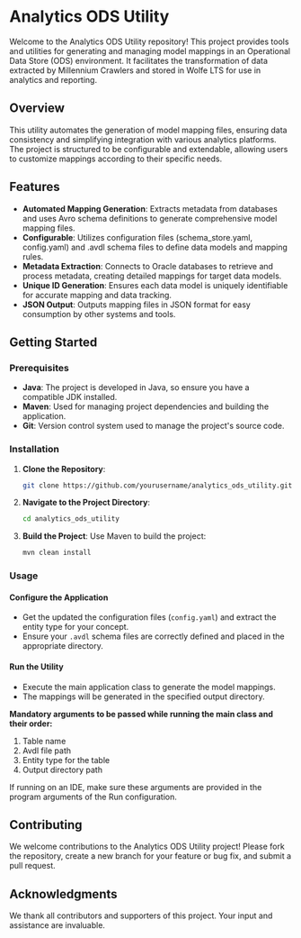# Analytics ODS Utility
Welcome to the Analytics ODS Utility repository! This project provides tools and utilities for generating and managing model mappings in an Operational Data Store (ODS) environment. It facilitates the transformation of data extracted by Millennium Crawlers and stored in Wolfe LTS for use in analytics and reporting.

## Overview
This utility automates the generation of model mapping files, ensuring data consistency and simplifying integration with various analytics platforms. The project is structured to be configurable and extendable, allowing users to customize mappings according to their specific needs.

## Features
- **Automated Mapping Generation**: Extracts metadata from databases and uses Avro schema definitions to generate comprehensive model mapping files.
- **Configurable**: Utilizes configuration files (schema_store.yaml, config.yaml) and .avdl schema files to define data models and mapping rules.
- **Metadata Extraction**: Connects to Oracle databases to retrieve and process metadata, creating detailed mappings for target data models.
- **Unique ID Generation**: Ensures each data model is uniquely identifiable for accurate mapping and data tracking.
- **JSON Output**: Outputs mapping files in JSON format for easy consumption by other systems and tools.

## Getting Started
### Prerequisites
- **Java**: The project is developed in Java, so ensure you have a compatible JDK installed.
- **Maven**: Used for managing project dependencies and building the application.
- **Git**: Version control system used to manage the project's source code.

### Installation
1. **Clone the Repository**:
   ```bash
   git clone https://github.com/yourusername/analytics_ods_utility.git
   
2. **Navigate to the Project Directory**:
    ```bash
    cd analytics_ods_utility
3. **Build the Project**:
 Use Maven to build the project:
    ```bash
    mvn clean install

### Usage

#### Configure the Application

- Get the updated the configuration files (`config.yaml`) and extract the entity type for your concept.
- Ensure your `.avdl` schema files are correctly defined and placed in the appropriate directory.

#### Run the Utility

- Execute the main application class to generate the model mappings.
- The mappings will be generated in the specified output directory.

**Mandatory arguments to be passed while running the main class and their order:**
1. Table name
2. Avdl file path
3. Entity type for the table
4. Output directory path


If running on an IDE, make sure these arguments are provided in the program arguments of the Run configuration.


## Contributing

We welcome contributions to the Analytics ODS Utility project! Please fork the repository, create a new branch for your feature or bug fix, and submit a pull request.

## Acknowledgments

We thank all contributors and supporters of this project. Your input and assistance are invaluable.



